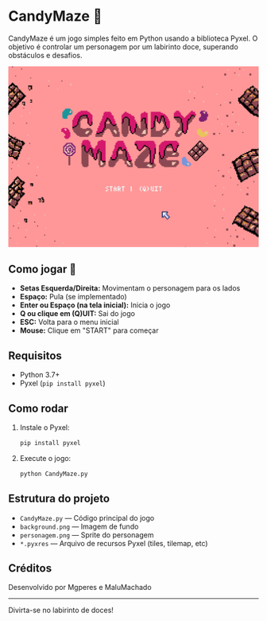 # CandyMaze 🍭

CandyMaze é um jogo simples feito em Python usando a biblioteca Pyxel. O objetivo é controlar um personagem por um labirinto doce, superando obstáculos e desafios.

![Tela do Menu](Print_menu.png)

## Como jogar 🍫

- **Setas Esquerda/Direita:** Movimentam o personagem para os lados
- **Espaço:** Pula (se implementado)
- **Enter ou Espaço (na tela inicial):** Inicia o jogo
- **Q ou clique em (Q)UIT:** Sai do jogo
- **ESC:** Volta para o menu inicial
- **Mouse:** Clique em "START" para começar

## Requisitos
- Python 3.7+
- Pyxel (`pip install pyxel`)

## Como rodar
1. Instale o Pyxel:
   ```bash
   pip install pyxel
   ```
2. Execute o jogo:
   ```bash
   python CandyMaze.py
   ```

## Estrutura do projeto
- `CandyMaze.py` — Código principal do jogo
- `background.png` — Imagem de fundo
- `personagem.png` — Sprite do personagem
- `*.pyxres` — Arquivo de recursos Pyxel (tiles, tilemap, etc)

## Créditos
Desenvolvido por Mgperes e MaluMachado

---
Divirta-se no labirinto de doces!

